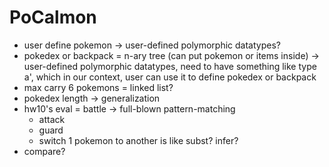 # PoCalmon

- user define pokemon -> user-defined polymorphic datatypes?
- pokedex or backpack = n-ary tree (can put pokemon or items inside) -> user-defined polymorphic datatypes, need to have something like type a', which in our context, user can use it to define pokedex or backpack
- max carry 6 pokemons = linked list?
- pokedex length -> generalization
- hw10's eval = battle -> full-blown pattern-matching
  - attack
  - guard
  - switch 1 pokemon to another is like subst? infer?
- compare?
